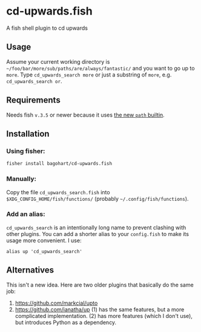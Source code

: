 # cd-upwards.fish
A fish shell plugin to cd upwards

## Usage
Assume your current working directory is `~/foo/bar/more/sub/paths/are/always/fantastic/` and you want to go up to `more`.
Type `cd_upwards_search more` or just a substring of `more`, e.g. `cd_upwards_search or`.

## Requirements
Needs fish `v.3.5` or newer because it uses [the new `path` builtin](https://fishshell.com/docs/current/cmds/path.html).

## Installation
### Using fisher:
```
fisher install bagohart/cd-upwards.fish
```

### Manually:
Copy the file `cd_upwards_search.fish` into `$XDG_CONFIG_HOME/fish/functions/` (probably `~/.config/fish/functions`).

### Add an alias:
`cd_upwards_search` is an intentionally long name to prevent clashing with other plugins.
You can add a shorter alias to your `config.fish` to make its usage more convenient. I use:
```
alias up 'cd_upwards_search'
```

## Alternatives
This isn't a new idea. Here are two older plugins that basically do the same job:
1. https://github.com/markcial/upto
2. https://github.com/ianatha/up
(1) has the same features, but a more complicated implementation.
(2) has more features (which I don't use), but introduces Python as a dependency.
